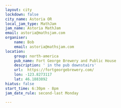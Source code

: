 ```yaml
---
layout: city
lockdown: false
city_name: Astoria OR
local_jam_type: MathJam
jam_name: Astoria MathJam
email: astoria@mathsjam.com
organiser:
    name: Bob
    email: astoria@mathsjam.com
location:
    group: north-america
    pub_name: Fort George Brewery and Public House
    description: ' in the pub downstairs'
    url:  https://fortgeorgebrewery.com/ 
    lon: -123.8273117
    lat: 46.1883892
hiatus: false
start_time: 6:30pm - 8pm
jam_date_rule: second-last Monday

---
```


